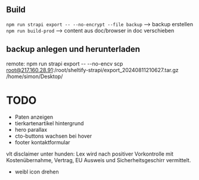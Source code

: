 
## Build
`npm run strapi export -- --no-encrypt --file backup` --> backup erstellen  
`npm run build-prod` --> content aus doc/browser in doc verschieben


## backup anlegen und herunterladen
remote: npm run strapi export -- --no-encv
scp root@217.160.28.91:/root/sheltify-strapi/export_20240811210627.tar.gz /home/simon/Desktop/


# TODO  
- Paten anzeigen
- tierkartenartikel hintergrund
- hero parallax
- cto-buttons wachsen bei hover
- footer kontaktformular


vlt disclaimer unter hunden:
Lex wird nach positiver Vorkontrolle mit Kostenübernahme, Vertrag, EU Ausweis und Sicherheitsgeschirr vermittelt.

- weibl icon drehen